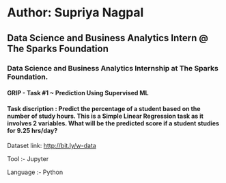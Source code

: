 # Author: Supriya Nagpal 
## Data Science and Business Analytics Intern @ The Sparks Foundation
### Data Science and Business Analytics Internship at The Sparks Foundation.

#### GRIP - Task #1 ~ Prediction Using Supervised ML

#### Task discription : Predict the percentage of a student based on the number of study hours. This is a Simple Linear Regression task as it involves 2 variables. What will be the predicted score if a student studies for 9.25 hrs/day?

Dataset link: http://bit.ly/w-data

Tool :- Jupyter

Language :- Python
